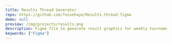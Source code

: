 ```yaml
---
title: Results Thread Generator
repo: https://github.com/fessehaye/Results-thread-figma
demo: null
preview: /img/projects/results.png
description: Figma file to generate result graphics for weekly tournament results
keywords: ["Figma"]
---
```

